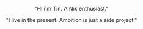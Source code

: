 <p align="center">
  "Hi i'm Tin. A Nix enthusiast."
</p>
<p align="center">
  "I live in the present. Ambition is just a side project."
</p>
